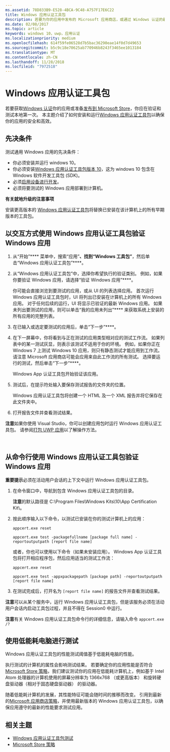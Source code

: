 ```yaml
---
ms.assetid: 78D833B9-E528-4BCA-9C48-A757F17E6C22
title: Windows 应用认证工具包
description: 若要为你的应用中发布的 Microsoft 应用商店，或通过 Windows 认证的最佳机会，验证在本地和测试之前提交以进行认证。 本主题显示了如何安装并运行 Windows 应用认证工具包。
ms.date: 02/08/2017
ms.topic: article
keywords: windows 10，uwp，应用认证
ms.localizationpriority: medium
ms.openlocfilehash: 614f59fe06528d7b5bac36290eae14f0d7d49653
ms.sourcegitcommit: b5c9c18e70625ab770946b8243f3465ee1013184
ms.translationtype: MT
ms.contentlocale: zh-CN
ms.lasthandoff: 11/28/2018
ms.locfileid: "7972518"
---
```

# <a name="windows-app-certification-kit"></a>Windows 应用认证工具包



若要获取[Windows 认证](https://msdn.microsoft.com/windows/desktop/jj134964.aspx)你的应用或准备[发布到 Microsoft Store](https://msdn.microsoft.com/library/windows/apps/Hh694062)，你应在验证和测试本地第一次。 本主题介绍了如何安装和运行[Windows 应用认证工具包](http://go.microsoft.com/fwlink/p/?LinkID=309666)以确保你的应用的安全和高效。

## <a name="prerequisites"></a>先决条件

测试通用 Windows 应用的先决条件：

-   你必须安装并运行 windows 10。
-   你必须安装[Windows 应用认证工具包版本 10]( http://go.microsoft.com/fwlink/p/?LinkID=309666)，这为 windows 10 包含在 Windows 软件开发工具包 (SDK)。
-   必须[启用设备进行开发](https://docs.microsoft.com/windows/uwp/get-started/enable-your-device-for-development)。
-   必须将要测试的 Windows 应用部署到计算机。

**有关就地升级的注意事项**

安装更高版本的 [Windows 应用认证工具包]( http://go.microsoft.com/fwlink/p/?LinkID=309666)将替换已安装在该计算机上的所有早期版本的工具包。

## <a name="validate-your-windows-app-using-the-windows-app-certification-kit-interactively"></a>以交互方式使用 Windows 应用认证工具包验证 Windows 应用

1.  从“开始”**** 菜单中，搜索“应用”****、找到“Windows 工具包”****，然后单击“Windows 应用认证工具包”****。

2.  从“Windows 应用认证工具包”中，选择你希望执行的验证类别。 例如，如果你要验证 Windows 应用，请选择“验证 Windows 应用”****。

    你可能会直接浏览到要测试的应用，或从 UI 的列表选择应用。 首次运行 Windows 应用认证工具包时，UI 将列出已安装在计算机上的所有 Windows 应用。 对于任何后续的运行，UI 将显示已验证的最新 Windows 应用。 如果未列出要测试的应用，则可以单击“我的应用未列出”**** 来获取系统上安装的所有应用的完整列表。

3.  在已输入或选定要测试的应用后，单击“下一步”****。

4.  在下一屏幕中，你将看到与正在测试的应用类型相对应的测试工作流。 如果列表中的某一测试灰显，则表示该测试不适用于你的环境。 例如，如果你正在 Windows 7 上测试 Windows 10 应用，则只有静态测试才能应用到工作流。 请注意 Microsoft 应用商店可能会应用来自此工作流的所有测试。 选择要运行的测试，然后单击“下一步”****。

    Windows App 认证工具包开始验证该应用。

5.  测试后，在提示符处输入要保存测试报告的文件夹的位置。

    Windows 应用认证工具包将创建一个 HTML 及一个 XML 报告并将它保存在此文件夹中。

6.  打开报告文件并查看测试结果。

**注意**如果你使用 Visual Studio，你可以创建应用包时运行 Windows 应用认证工具包。 请参阅[打包 UWP 应用](https://msdn.microsoft.com/library/windows/apps/Mt627715)以了解操作方法。

 

## <a name="validate-your-windows-app-using-the-windows-app-certification-kit-from-a-command-line"></a>从命令行使用 Windows 应用认证工具包验证 Windows 应用

**重要提示**必须在活动用户会话的上下文中运行 Windows 应用认证工具包。

1.  在命令窗口中，导航到包含 Windows 应用认证工具包的目录。

    **注意**的默认路径是 C:\\Program Files\\Windows Kits\\10\\App Certification Kit\\。

2.  按此顺序输入以下命令，以测试已安装在你的测试计算机上的应用：

    `appcert.exe reset`

    `appcert.exe test -packagefullname [package full name] -reportoutputpath [report file name]`

    或者，你也可以使用以下命令（如果未安装应用）。 Windows App 认证工具包将打开相应程序包，然后应用适当的测试工作流：

    `appcert.exe reset`

    `appcert.exe test -appxpackagepath [package path] -reportoutputpath [report file name]`

3.  在测试完成后，打开名为 `[report file name]` 的报告文件并查看测试结果。

**注意**可以从某个服务中，运行 Windows 应用认证工具包，但是该服务必须在活动用户会话内启动工具包过程，并且不得在 Session0 中运行。

**注意**有关 Windows 应用认证工具包命令行的详细信息，请输入命令 `appcert.exe /?`

## <a name="testing-with-a-low-power-computer"></a>使用低能耗电脑进行测试

Windows 应用认证工具包的性能测试阈值基于低能耗电脑的性能。

执行测试的计算机的属性会影响测试结果。 若要确定你的应用性能是否符合[Microsoft Store 策略](https://msdn.microsoft.com/library/windows/apps/Dn764944)，我们建议测试你的应用在低能耗计算机上，例如基于 Intel Atom 处理器的计算机使用的屏幕分辨率为 1366x768 （或更高版本） 和旋转硬盘驱动器（相对于固态硬盘驱动器） 的驱动器。

随着低能耗计算机的发展，其性能特征可能会随时间的推移而改变。 引用到最新的[Microsoft 应用商店策略](https://msdn.microsoft.com/library/windows/apps/Dn764944)，并使用最新版本的 Windows 应用认证工具包，以确保应用遵守的最新的性能要求测试应用。

## <a name="related-topics"></a>相关主题

* [Windows 应用认证工具包测试](windows-app-certification-kit-tests.md)
* [Microsoft Store 策略](https://msdn.microsoft.com/library/windows/apps/Dn764944)
 

 




